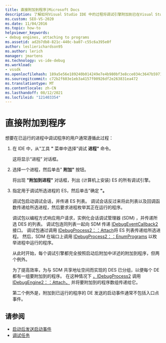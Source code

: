 ```yaml
---
title: 直接附加到程序|Microsoft Docs
description: 了解如何Visual Studio IDE 中的过程将调试引擎附加到已在Visual Studio的进程。
ms.custom: SEO-VS-2020
ms.date: 11/04/2016
ms.topic: how-to
helpviewer_keywords:
- debug engines, attaching to programs
ms.assetid: ad2b7db8-821c-440c-ba07-c55c6a395e0f
author: leslierichardson95
ms.author: lerich
manager: jmartens
ms.technology: vs-ide-debug
ms.workload:
- vssdk
ms.openlocfilehash: 189a5e56e189240b014249e7e4b980bf3e8cce034c3647b59711d7a6ae2e84e1
ms.sourcegitcommit: c72b2f603e1eb3a4157f00926df2e263831ea472
ms.translationtype: MT
ms.contentlocale: zh-CN
ms.lasthandoff: 08/12/2021
ms.locfileid: "121403354"
---
```

# <a name="attach-directly-to-a-program"></a>直接附加到程序
想要在已运行的进程中调试程序的用户通常遵循此过程：

1. 在 IDE 中，从"工具 **"** 菜单中选择"调试 **进程"** 命令。

    这将显示“进程”  对话框。

2. 选择一个进程，然后单击" **附加"** 按钮。

    将出现 **"附加到进程"** 对话框，列出 (计算机上安装) ES 的所有调试引擎。

3. 指定用于调试所选进程的 ES，然后单击"确定 **"。**

   调试包启动调试会话，并传递 ES 列表。 调试会话反过来将此列表以及回调函数传递给所选进程，然后要求进程枚举其正在运行的程序。

   调试包以编程方式响应用户请求，实例化会话调试管理器 (SDM) ，并传递所选 DES 的列表。 调试包连同列表一起向 SDM 传递 [IDebugEventCallback2](../../extensibility/debugger/reference/idebugeventcallback2.md) 接口。 调试包通过调用 [IDebugProcess2：：Attach](../../extensibility/debugger/reference/idebugprocess2-attach.md)将 ES 列表传递给所选进程。 然后，SDM 在端口上调用 [IDebugProcess2：：EnumPrograms](../../extensibility/debugger/reference/idebugprocess2-enumprograms.md) 以枚举进程中运行的程序。

   从此时开始，每个调试引擎都完全按照启动后附加中详述的附加到[](../../extensibility/debugger/attaching-after-a-launch.md)程序，但两个例外。

   为了提高效率，为与 SDM 共享地址空间而实现的 DES 已分组，以便每个 DE 都有一组要附加到的程序。 在这种情况下 [，IDebugProcess2](../../extensibility/debugger/reference/idebugprocess2.md) 调用 [IDebugEngine2：：Attach，](../../extensibility/debugger/reference/idebugengine2-attach.md) 并将要附加到的程序数组传递给它。

   第二个例外是，附加到已运行的程序的 DE 发送的启动事件通常不包括入口点事件。

## <a name="see-also"></a>请参阅
- [启动后发送启动事件](../../extensibility/debugger/sending-startup-events-after-a-launch.md)
- [调试任务](../../extensibility/debugger/debugging-tasks.md)
